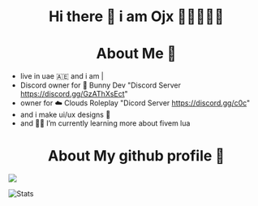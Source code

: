<h1 align="center"> Hi there 👋 i am Ojx 🍔🍔🍔🍔🍔</h1>


<h1 align="center"> About Me 🍜</h1>


- live in uae 🇦🇪 and i am |
- Discord owner for 🐇 Bunny Dev  "Discord Server https://discord.gg/GzAThXsEct"
- owner for ☁️ Clouds Roleplay  "Dicord Server https://discord.gg/c0c"
- and i make ui/ux designs 🌊
- and 🧑‍💻 I’m currently learning more about fivem lua
 
 <h1 align="center"> About My github profile 🍦</h1>

 ![](https://komarev.com/ghpvc/?username=Ojxiii&label=VIEWS)

![Stats](https://github-readme-stats.vercel.app/api?username=Ojxiii&theme=onedark&show_icons=true)
